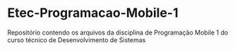 # Etec-Programacao-Mobile-1
 Repositório contendo os arquivos da disciplina de Programação Mobile 1 do curso técnico de Desenvolvimento de Sistemas 
